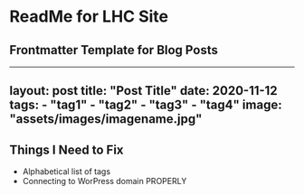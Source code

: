 # ReadMe for LHC Site

## Frontmatter Template for Blog Posts

---
layout: post
title: "Post Title"
date: 2020-11-12
tags:
    - "tag1"
    - "tag2"
    - "tag3"
    - "tag4"
image: "assets/images/imagename.jpg"
---

## Things I Need to Fix

- Alphabetical list of tags
- Connecting to WorPress domain PROPERLY

